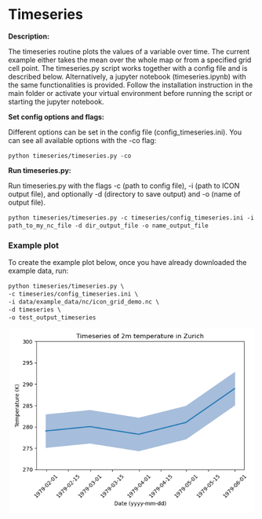 # Timeseries
**Description:**

The timeseries routine plots the values of a variable over time. The current example either takes the mean over the whole map or from a specified grid cell point. The timeseries.py script works together with a config file and is described below. Alternatively, a jupyter notebook (timeseries.ipynb) with the same functionalities is provided. Follow the installation instruction in the main folder or activate your virtual environment before running the script or starting the jupyter notebook.

**Set config options and flags:**

Different options can be set in the config file (config_timeseries.ini). You can see all available options with the -co flag:

    python timeseries/timeseries.py -co

**Run timeseries.py:**

Run timeseries.py with the flags -c (path to config file), -i (path to ICON output file),
and optionally -d (directory to save output) and -o (name of output file).

    python timeseries/timeseries.py -c timeseries/config_timeseries.ini -i path_to_my_nc_file -d dir_output_file -o name_output_file


### Example plot

To create the example plot below, once you have already downloaded the example data, run:

    python timeseries/timeseries.py \
    -c timeseries/config_timeseries.ini \
    -i data/example_data/nc/icon_grid_demo.nc \
    -d timeseries \
    -o test_output_timeseries

<p align="center">
<img src=timeseries_example.png width="500"/>
</p>
